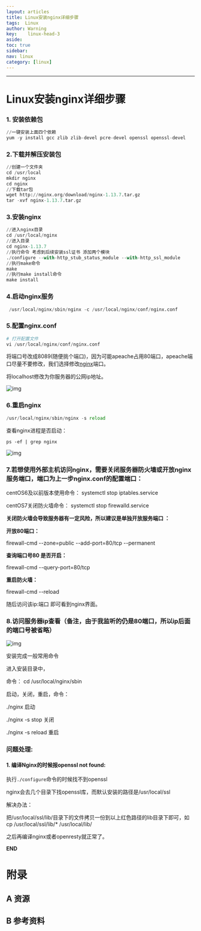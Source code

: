 ```yaml
---
layout: articles
title: Linux安装nginx详细步骤
tags:  Linux
author: Warning
key:    linux-head-3
aside:
toc: true
sidebar:
nav: linux
category: [linux]
---
```




<!--more-->



------


# Linux安装nginx详细步骤



### **1. 安装依赖包**

```python
//一键安装上面四个依赖
yum -y install gcc zlib zlib-devel pcre-devel openssl openssl-devel
```

### **2.下载并解压安装包**

```python
//创建一个文件夹
cd /usr/local
mkdir nginx
cd nginx
//下载tar包
wget http://nginx.org/download/nginx-1.13.7.tar.gz
tar -xvf nginx-1.13.7.tar.gz
```

### **3.安装nginx**

```python
//进入nginx目录
cd /usr/local/nginx
//进入目录
cd nginx-1.13.7
//执行命令 考虑到后续安装ssl证书 添加两个模块
./configure --with-http_stub_status_module --with-http_ssl_module
//执行make命令
make
//执行make install命令
make install
```

### **4.启动nginx服务**

```python
 /usr/local/nginx/sbin/nginx -c /usr/local/nginx/conf/nginx.conf
```



### **5.配置nginx.conf**

```python
# 打开配置文件
vi /usr/local/nginx/conf/nginx.conf
```

将端口号改成8089(随便挑个端口)，因为可能apeache占用80端口，apeache端口尽量不要修改，我们选择修改[nginx](https://so.csdn.net/so/search?q=nginx&spm=1001.2101.3001.7020)端口。

将localhost修改为你服务器的公网ip地址。

![img](https://imgconvert.csdnimg.cn/aHR0cHM6Ly9pbWFnZXMyMDE1LmNuYmxvZ3MuY29tL2Jsb2cvMTA5NTMyOS8yMDE3MDMvMTA5NTMyOS0yMDE3MDMyODE5MzkwMDAyOS0yMDI0MDE3NzUyLnBuZw?x-oss-process=image/format,png)

### **6.重启nginx**

```python
/usr/local/nginx/sbin/nginx -s reload
```





查看nginx进程是否启动：

```
ps -ef | grep nginx
```



![img](https://img-blog.csdn.net/20180821162447379?watermark/2/text/aHR0cHM6Ly9ibG9nLmNzZG4ubmV0L3Q4MTE2MTg5NTIw/font/5a6L5L2T/fontsize/400/fill/I0JBQkFCMA==/dissolve/70)



### **7.若想使用外部主机访问nginx，需要关闭服务器防火墙或开放nginx服务端口，端口为上一步nginx.conf的配置端口：**

centOS6及以前版本使用命令： systemctl stop iptables.service

centOS7关闭防火墙命令： systemctl stop firewalld.service



**关闭防火墙会导致服务器有一定风险，所以建议是单独开放服务端口 ：**

**开放80端口：**

firewall-cmd --zone=public --add-port=80/tcp --permanent

**查询端口号80 是否开启：**

firewall-cmd --query-port=80/tcp

**重启防火墙：**

firewall-cmd --reload


随后访问该ip:端口 即可看到nginx界面。



### **8.访问服务器ip查看（备注，由于我监听的仍是80端口，所以ip后面的端口号被省略）**

![img](https://img-blog.csdn.net/20180821162300731?watermark/2/text/aHR0cHM6Ly9ibG9nLmNzZG4ubmV0L3Q4MTE2MTg5NTIw/font/5a6L5L2T/fontsize/400/fill/I0JBQkFCMA==/dissolve/70)



安装完成一般常用命令

进入安装目录中，

命令： cd /usr/local/nginx/sbin

启动，关闭，重启，命令：

./nginx 启动

./nginx -s stop 关闭

./nginx -s reload 重启







### 问题处理:

#### 1. 编译Nginx的时候报openssl not found:

执行`./configure`命令的时候找不到openssl

nginx会去几个目录下找openssl库，而默认安装的路径是/usr/local/ssl

解决办法：

把/usr/local/ssl/lib/目录下的文件拷贝一份到以上红色路径的lib目录下即可，如cp /usr/local/ssl/lib/* /usr/local/lib/

之后再编译nginx或者openresty就正常了。




**END**


# 附录
## A 资源
## B 参考资料

